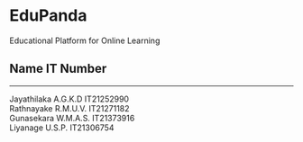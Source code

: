 # EduPanda
 Educational Platform for Online Learning



##	Name                 IT Number	 
--------------------------------------
  Jayathilaka A.G.K.D	IT21252990	
  Rathnayake R.M.U.V.	IT21271182	
  Gunasekara W.M.A.S.	IT21373916	
  Liyanage U.S.P.		IT21306754	

